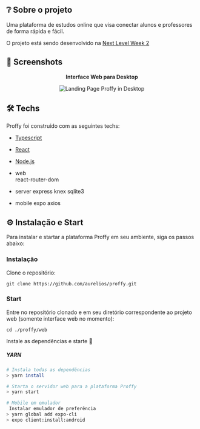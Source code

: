 ## ❔ Sobre o projeto

Uma plataforma de estudos online que visa conectar alunos e professores de forma rápida e fácil.

O projeto está sendo desenvolvido na [Next Level Week 2](https://nextlevelweek.com/episodios/omnistack/2/edicao/2)

## 📸 Screenshots

<p align="center"><b>Interface Web para Desktop</b></p>
<p align="center">
  <img src="https://repository-images.githubusercontent.com/285049464/92458900-d744-11ea-8a78-36754300c647" alt="Landing Page Proffy in Desktop" />
</p>


## 🛠 Techs

Proffy foi construído com as seguintes techs:

- [Typescript](https://www.typescriptlang.org/)
- [React](https://pt-br.reactjs.org/)
- [Node.js](https://nodejs.org/en/)

 - web	
	react-router-dom
 - server
	express
	knex
	sqlite3
 - mobile
	expo
	axios

## ⚙ Instalação e Start

Para instalar e startar a plataforma Proffy em seu ambiente, siga os passos abaixo:

### Instalação

Clone o repositório:
```
git clone https://github.com/aurelios/proffy.git
```

### Start

Entre no repositório clonado e em seu diretório correspondente ao projeto web (somente interface web no momento):
```
cd ./proffy/web
```

Instale as dependências e starte 🚀

##### YARN
```bash
# Instala todas as dependências
> yarn install 

# Starta o servidor web para a plataforma Proffy
> yarn start 

# Mobile em emulador
 Instalar emulador de preferência
> yarn global add expo-cli
> expo client:install:android
```



